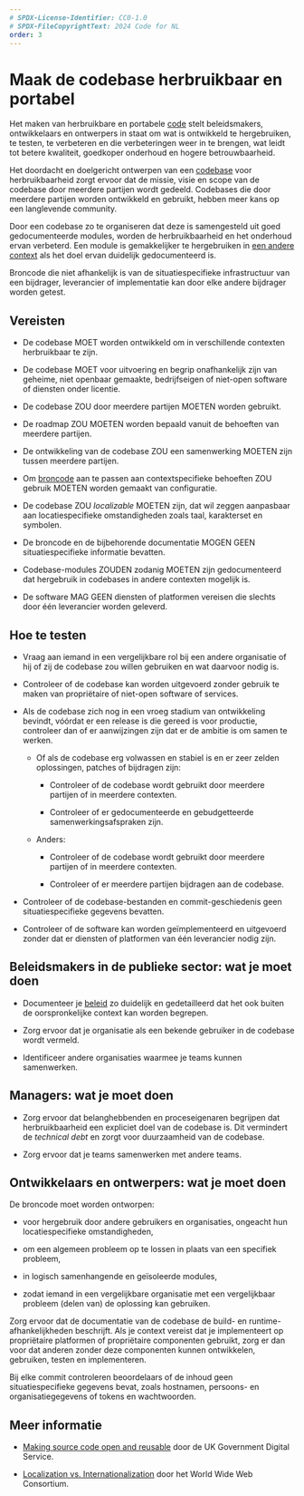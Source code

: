```yaml
---
# SPDX-License-Identifier: CC0-1.0
# SPDX-FileCopyrightText: 2024 Code for NL
order: 3
---
```


# Maak de codebase herbruikbaar en portabel

Het maken van herbruikbare en portabele [code](/nl/glossary.html#code) stelt beleidsmakers, ontwikkelaars en ontwerpers in staat om wat is ontwikkeld te hergebruiken, te testen, te verbeteren en die verbeteringen weer in te brengen, wat leidt tot betere kwaliteit, goedkoper onderhoud en hogere betrouwbaarheid.

Het doordacht en doelgericht ontwerpen van een [codebase](/nl/glossary.html#codebase) voor herbruikbaarheid zorgt ervoor dat de missie, visie en scope van de codebase door meerdere partijen wordt gedeeld. Codebases die door meerdere partijen worden ontwikkeld en gebruikt, hebben meer kans op een langlevende community.

Door een codebase zo te organiseren dat deze is samengesteld uit goed gedocumenteerde modules, worden de herbruikbaarheid en het onderhoud ervan verbeterd. Een module is gemakkelijker te hergebruiken in [een andere context](/nl/glossary.html#verschillende-contexten) als het doel ervan duidelijk gedocumenteerd is.

Broncode die niet afhankelijk is van de situatiespecifieke infrastructuur van een bijdrager, leverancier of implementatie kan door elke andere bijdrager worden getest.

## Vereisten

- De codebase MOET worden ontwikkeld om in verschillende contexten herbruikbaar te zijn.

- De codebase MOET voor uitvoering en begrip onafhankelijk zijn van geheime, niet openbaar gemaakte, bedrijfseigen of niet-open software of diensten onder licentie.

- De codebase ZOU door meerdere partijen MOETEN worden gebruikt.

- De roadmap ZOU MOETEN worden bepaald vanuit de behoeften van meerdere partijen.

- De ontwikkeling van de codebase ZOU een samenwerking MOETEN zijn tussen meerdere partijen.

- Om [broncode](/nl/glossary.html#broncode) aan te passen aan contextspecifieke behoeften ZOU gebruik MOETEN worden gemaakt van configuratie.

- De codebase ZOU *localizable* MOETEN zijn, dat wil zeggen aanpasbaar aan locatiespecifieke omstandigheden zoals taal, karakterset en symbolen.

- De broncode en de bijbehorende documentatie MOGEN GEEN situatiespecifieke informatie bevatten.

- Codebase-modules ZOUDEN zodanig MOETEN zijn gedocumenteerd dat hergebruik in codebases in andere contexten mogelijk is.

- De software MAG GEEN diensten of platformen vereisen die slechts door één leverancier worden geleverd.

## Hoe te testen

- Vraag aan iemand in een vergelijkbare rol bij een andere organisatie of hij of zij de codebase zou willen gebruiken en wat daarvoor nodig is.

- Controleer of de codebase kan worden uitgevoerd zonder gebruik te maken van propriëtaire of niet-open software of services.

- Als de codebase zich nog in een vroeg stadium van ontwikkeling bevindt, vóórdat er een release is die gereed is voor productie, controleer dan of er aanwijzingen zijn dat er de ambitie is om samen te werken.

    - Of als de codebase erg volwassen en stabiel is en er zeer zelden oplossingen, patches of bijdragen zijn:

        - Controleer of de codebase wordt gebruikt door meerdere partijen of in meerdere contexten.

        - Controleer of er gedocumenteerde en gebudgetteerde samenwerkingsafspraken zijn.

    - Anders:

        - Controleer of de codebase wordt gebruikt door meerdere partijen of in meerdere contexten.

        - Controleer of er meerdere partijen bijdragen aan de codebase.

- Controleer of de codebase-bestanden en commit-geschiedenis geen situatiespecifieke gegevens bevatten.

- Controleer of de software kan worden geïmplementeerd en uitgevoerd zonder dat er diensten of platformen van één leverancier nodig zijn.

## Beleidsmakers in de publieke sector: wat je moet doen

- Documenteer je [beleid](/nl/glossary.html#beleid) zo duidelijk en gedetailleerd dat het ook buiten de oorspronkelijke context kan worden begrepen.

- Zorg ervoor dat je organisatie als een bekende gebruiker in de codebase wordt vermeld.

- Identificeer andere organisaties waarmee je teams kunnen samenwerken.

## Managers: wat je moet doen

- Zorg ervoor dat belanghebbenden en proceseigenaren begrijpen dat herbruikbaarheid een expliciet doel van de codebase is. Dit vermindert de *technical debt* en zorgt voor duurzaamheid van de codebase.

- Zorg ervoor dat je teams samenwerken met andere teams.

## Ontwikkelaars en ontwerpers: wat je moet doen

De broncode moet worden ontworpen:

- voor hergebruik door andere gebruikers en organisaties, ongeacht hun locatiespecifieke omstandigheden,

- om een algemeen probleem op te lossen in plaats van een specifiek probleem,

- in logisch samenhangende en geïsoleerde modules,

- zodat iemand in een vergelijkbare organisatie met een vergelijkbaar probleem (delen van) de oplossing kan gebruiken.

Zorg ervoor dat de documentatie van de codebase de build- en runtime-afhankelijkheden beschrijft. Als je context vereist dat je implementeert op propriëtaire platformen of propriëtaire componenten gebruikt, zorg er dan voor dat anderen zonder deze componenten kunnen ontwikkelen, gebruiken, testen en implementeren.

Bij elke commit controleren beoordelaars of de inhoud geen situatiespecifieke gegevens bevat, zoals hostnamen, persoons- en organisatiegegevens of tokens en wachtwoorden.

## Meer informatie

* [Making source code open and reusable](https://www.gov.uk/service-manual/technology/making-source-code-open-and-reusable) door de UK Government Digital Service.

* [Localization vs. Internationalization](https://www.w3.org/International/questions/qa-i18n) door het World Wide Web Consortium.
